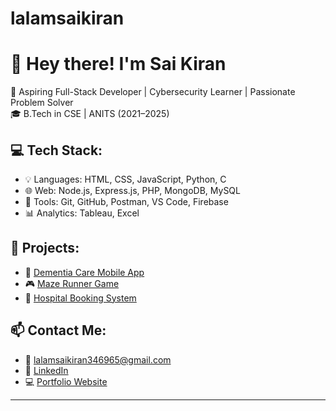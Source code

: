 # lalamsaikiran

# 👋 Hey there! I'm Sai Kiran

🚀 Aspiring Full-Stack Developer | Cybersecurity Learner | Passionate Problem Solver  
🎓 B.Tech in CSE | ANITS (2021–2025)

## 💻 Tech Stack:
- 💡 Languages: HTML, CSS, JavaScript, Python, C
- 🌐 Web: Node.js, Express.js, PHP, MongoDB, MySQL
- 🎨 Tools: Git, GitHub, Postman, VS Code, Firebase
- 📊 Analytics: Tableau, Excel

## 🔨 Projects:
- 🧠 [Dementia Care Mobile App](https://github.com/lalamsaikiran/dementia-care-app)
- 🎮 [Maze Runner Game](https://github.com/lalamsaikiran/Maze-Runner)
- 🏥 [Hospital Booking System](https://github.com/lalamsaikiran/Hospital-Booking)

## 📫 Contact Me:
- 📧 lalamsaikiran346965@gmail.com
- 💼 [LinkedIn](https://linkedin.com/in/lalam-saikiran)
- 💻 [Portfolio Website](https://lalamsaikiran.github.io/portfolio)

---


